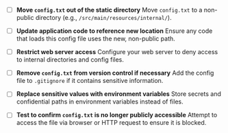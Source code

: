- [ ] **Move `config.txt` out of the static directory**
  Move `config.txt` to a non-public directory (e.g., `/src/main/resources/internal/`).
  <!-- Generated by Copilot -->

- [ ] **Update application code to reference new location**
  Ensure any code that loads this config file uses the new, non-public path.
  <!-- Generated by Copilot -->

- [ ] **Restrict web server access**
  Configure your web server to deny access to internal directories and config files.
  <!-- Generated by Copilot -->

- [ ] **Remove `config.txt` from version control if necessary**
  Add the config file to `.gitignore` if it contains sensitive information.
  <!-- Generated by Copilot -->

- [ ] **Replace sensitive values with environment variables**
  Store secrets and confidential paths in environment variables instead of files.
  <!-- Generated by Copilot -->

- [ ] **Test to confirm `config.txt` is no longer publicly accessible**
  Attempt to access the file via browser or HTTP request to ensure it is blocked.
  <!-- Generated by Copilot -->